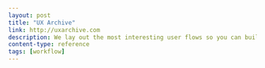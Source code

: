 ```yaml
---
layout: post
title: "UX Archive"
link: http://uxarchive.com
description: We lay out the most interesting user flows so you can build your point of view and be inspired to design the best user experiences.
content-type: reference
tags: [workflow]
---
```

